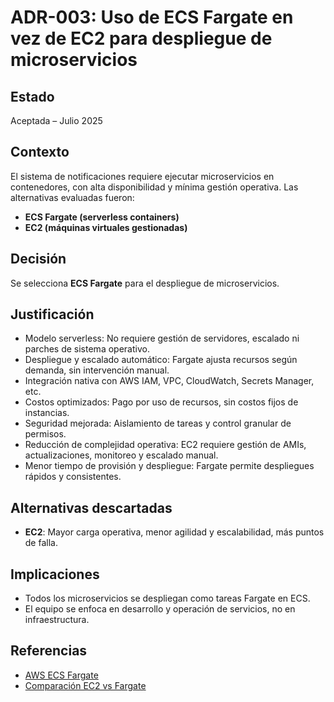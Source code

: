# ADR-003: Uso de ECS Fargate en vez de EC2 para despliegue de microservicios

## Estado

Aceptada – Julio 2025

## Contexto

El sistema de notificaciones requiere ejecutar microservicios en contenedores, con alta disponibilidad y mínima gestión operativa. Las alternativas evaluadas fueron:

- **ECS Fargate (serverless containers)**
- **EC2 (máquinas virtuales gestionadas)**

## Decisión

Se selecciona **ECS Fargate** para el despliegue de microservicios.

## Justificación

- Modelo serverless: No requiere gestión de servidores, escalado ni parches de sistema operativo.
- Despliegue y escalado automático: Fargate ajusta recursos según demanda, sin intervención manual.
- Integración nativa con AWS IAM, VPC, CloudWatch, Secrets Manager, etc.
- Costos optimizados: Pago por uso de recursos, sin costos fijos de instancias.
- Seguridad mejorada: Aislamiento de tareas y control granular de permisos.
- Reducción de complejidad operativa: EC2 requiere gestión de AMIs, actualizaciones, monitoreo y escalado manual.
- Menor tiempo de provisión y despliegue: Fargate permite despliegues rápidos y consistentes.

## Alternativas descartadas

- **EC2**: Mayor carga operativa, menor agilidad y escalabilidad, más puntos de falla.

## Implicaciones

- Todos los microservicios se despliegan como tareas Fargate en ECS.
- El equipo se enfoca en desarrollo y operación de servicios, no en infraestructura.

## Referencias

- [AWS ECS Fargate](https://aws.amazon.com/fargate/)
- [Comparación EC2 vs Fargate](https://aws.amazon.com/blogs/containers/should-you-use-amazon-ecs-or-amazon-ec2/)
